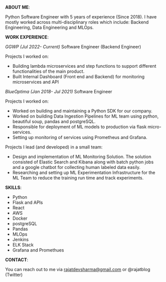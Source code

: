 **ABOUT ME**:

Python Software Engineer with 5 years of experience (Since 2018).
I have mostly worked across multi-disciplinary roles which include: Backend Engineering, Data Engineering and MLOps.

**WORK EXPERIENCE**:

*GGWP (Jul 2022- Current)*
Software Engineer (Backend Engineer)

Projects I worked on:
- Building lambda microservices and step functions to support different functionalities of the main product.
- Built Internal Dashboard (Front end and Backend) for monitoring microservices and API

*BlueOptima (Jan 2018- Jul 2021)*
Software Engineer

Projects I worked on:
- Worked on building and maintaining a Python SDK for our company.
- Worked on building Data Ingestion Pipelines for ML team using python, beautiful soup, pandas and postgreSQL.
- Responsible  for deployment of ML models to production via flask micro-services.
- Setting up monitoring of services using Prometheus and Grafana.

Projects I lead (and developed) in a small team:
- Design and implementation of ML Monitoring Solution. The solution consisted of Elastic Search and Kibana along with batch python jobs and a google chatbot for collecting human labeled data easily.
- Researching and setting up ML Experimentation Infrastructure for the ML Team to reduce the training run time and  track experiments.


**SKILLS**:
- Python
- Flask and APIs
- React
- AWS
- Docker
- postgreSQL
- Pandas
- MLOps 
- Jenkins
- ELK Stack
- Grafana and Promethues

**CONTACT**:

You can reach out to me via rajatdevsharma@gmail.com or @rajatblog (Twitter)
